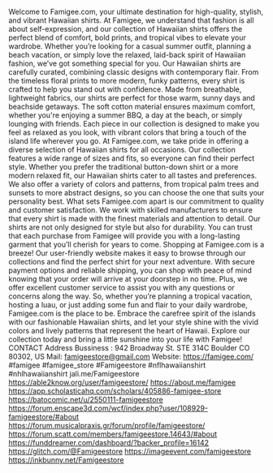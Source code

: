 Welcome to Famigee.com, your ultimate destination for high-quality, stylish, and vibrant Hawaiian shirts. At Famigee, we understand that fashion is all about self-expression, and our collection of Hawaiian shirts offers the perfect blend of comfort, bold prints, and tropical vibes to elevate your wardrobe. Whether you’re looking for a casual summer outfit, planning a beach vacation, or simply love the relaxed, laid-back spirit of Hawaiian fashion, we’ve got something special for you.
Our Hawaiian shirts are carefully curated, combining classic designs with contemporary flair. From the timeless floral prints to more modern, funky patterns, every shirt is crafted to help you stand out with confidence. Made from breathable, lightweight fabrics, our shirts are perfect for those warm, sunny days and beachside getaways. The soft cotton material ensures maximum comfort, whether you're enjoying a summer BBQ, a day at the beach, or simply lounging with friends. Each piece in our collection is designed to make you feel as relaxed as you look, with vibrant colors that bring a touch of the island life wherever you go.
At Famigee.com, we take pride in offering a diverse selection of Hawaiian shirts for all occasions. Our collection features a wide range of sizes and fits, so everyone can find their perfect style. Whether you prefer the traditional button-down shirt or a more modern relaxed fit, our Hawaiian shirts cater to all tastes and preferences. We also offer a variety of colors and patterns, from tropical palm trees and sunsets to more abstract designs, so you can choose the one that suits your personality best.
What sets Famigee.com apart is our commitment to quality and customer satisfaction. We work with skilled manufacturers to ensure that every shirt is made with the finest materials and attention to detail. Our shirts are not only designed for style but also for durability. You can trust that each purchase from Famigee will provide you with a long-lasting garment that you’ll cherish for years to come.
Shopping at Famigee.com is a breeze! Our user-friendly website makes it easy to browse through our collections and find the perfect shirt for your next adventure. With secure payment options and reliable shipping, you can shop with peace of mind knowing that your order will arrive at your doorstep in no time. Plus, we offer excellent customer service to assist you with any questions or concerns along the way.
So, whether you’re planning a tropical vacation, hosting a luau, or just adding some fun and flair to your daily wardrobe, Famigee.com is the place to be. Embrace the carefree spirit of the islands with our fashionable Hawaiian shirts, and let your style shine with the vivid colors and lively patterns that represent the heart of Hawaii. Explore our collection today and bring a little sunshine into your life with Famigee!
CONTACT
Address Bussiness : 942 Broadway St. STE 314C Boulder CO 80302, US
Mail: famigeestore@gmail.com
Website: https://famigee.com/
#famigee #famigee_store #Famigeestore #nflhawaiianshirt #nhlhawaiianshirt
jali.me/Famigeestore
https://able2know.org/user/famigeestore/
https://about.me/famigee
https://app.scholasticahq.com/scholars/405886-famigee-store
https://batocomic.net/u/2550111-famigeestore
https://forum.enscape3d.com/wcf/index.php?user/108929-famigeestore/#about
https://forum.musicalpraxis.gr/forum/profile/famigeestore/
https://forum.scatt.com/members/famigeestore.14643/#about
https://funddreamer.com/dashboard/?backer_profile=16142
https://glitch.com/@Famigeestore
https://imageevent.com/famigeestore
https://inkbunny.net/Famigeestore